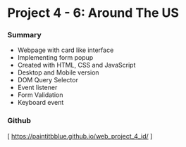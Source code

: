 # Project 4 - 6: Around The US

### Summary

* Webpage with card like interface
* Implementing form popup
* Created with HTML, CSS and JavaScript
* Desktop and Mobile version
* DOM Query Selector
* Event listener
* Form Validation
* Keyboard event

### Github
[ https://paintitbblue.github.io/web_project_4_id/ ]